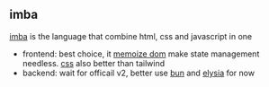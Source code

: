 ## imba
[imba](https://imba.io) is the language that combine html, css and javascript in one
- frontend: best choice, it [memoize dom](https://imba.io/guides/rendering) make state management needless. [css](https://imba.io/docs/css) also better than tailwind
- backend: wait for officail v2, better use [bun](https://bun.sh) and [elysia](https://elysiajs.com) for now

